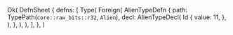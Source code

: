 Ok(
    DefnSheet {
        defns: [
            Type(
                Foreign(
                    AlienTypeDefn {
                        path: TypePath(`core::raw_bits::r32`, `Alien`),
                        decl: AlienTypeDecl(
                            Id {
                                value: 11,
                            },
                        ),
                    },
                ),
            ),
        ],
    },
)